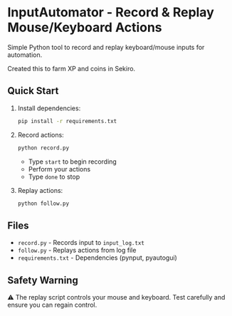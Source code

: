 

# InputAutomator - Record & Replay Mouse/Keyboard Actions

Simple Python tool to record and replay keyboard/mouse inputs for automation.

Created this to farm XP and coins in Sekiro.

## Quick Start

1. Install dependencies:
   ```bash
   pip install -r requirements.txt
   ```

2. Record actions:
   ```bash
   python record.py
   ```
   - Type `start` to begin recording
   - Perform your actions
   - Type `done` to stop

3. Replay actions:
   ```bash
   python follow.py
   ```

## Files

- `record.py` - Records input to `input_log.txt`
- `follow.py` - Replays actions from log file
- `requirements.txt` - Dependencies (pynput, pyautogui)

## Safety Warning

⚠️ The replay script controls your mouse and keyboard. Test carefully and ensure you can regain control.
